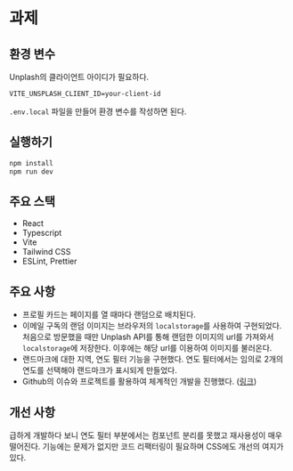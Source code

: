 # 과제

## 환경 변수

Unplash의 클라이언트 아이디가 필요하다.

```
VITE_UNSPLASH_CLIENT_ID=your-client-id
```

`.env.local` 파일을 만들어 환경 변수를 작성하면 된다.

## 실행하기

```bash
npm install
npm run dev
```

## 주요 스택

- React
- Typescript
- Vite
- Tailwind CSS
- ESLint, Prettier

## 주요 사항

- 프로필 카드는 페이지를 열 때마다 랜덤으로 배치된다.
- 이메일 구독의 랜덤 이미지는 브라우저의 `localstorage`를 사용하여 구현되었다. 처음으로 방문했을 때만 Unplash API를 통해 랜덤한 이미지의 url를 가져와서 `localstorage`에 저장한다. 이후에는 해당 url를 이용하여 이미지를 불러온다.
- 랜드마크에 대한 지역, 연도 필터 기능을 구현했다. 연도 필터에서는 임의로 2개의 연도를 선택해야 랜드마크가 표시되게 만들었다.
- Github의 이슈와 프로젝트를 활용하여 체계적인 개발을 진행했다. ([링크](https://github.com/users/autroshot/projects/6))

## 개선 사항

급하게 개발하다 보니 연도 필터 부분에서는 컴포넌트 분리를 못했고 재사용성이 매우 떨어진다. 기능에는 문제가 없지만 코드 리팩터링이 필요하며 CSS에도 개선의 여지가 있다.
